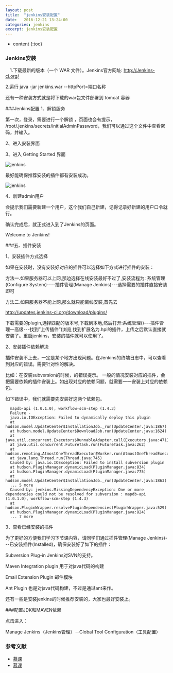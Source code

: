```yaml
---
layout: post
title:  "jenkins安装配置"
date:   2016-12-21 13:24:00
categories: jenkins
excerpt: jenkins安装配置
---
```


* content
{:toc}


### Jenkins安装

　1.下载最新的版本（一个 WAR 文件）。Jenkins官方网址: http://Jenkins-ci.org/

  2.运行 java -jar jenkins.war  --httpPort=端口名称

  还有一种安装方式就是将下载的war包文件部署到 tomcat 容器

###Jenkins配置
1、解锁服务

第一次，登录，需要进行一个解锁 ，页面也会有提示，
/root/.jenkins/secrets/initialAdminPassword，我们可以通过这个文件中查看密码，并输入。

2、进入安装界面

3、进入 Getting Started 界面

![jenkins](http://r1.ykimg.com/0510000057A860386714C031F208D258)

最好能确保推荐安装的插件都有安装成功。

![jenkins](http://r3.ykimg.com/0510000057A860556714C032350A8C7E)

4、新建admin用户

会提示我们需要新建一个用户，这个我们自己新建，记得记录好新建的用户口令就行。

确认完成后，就正式进入到了Jenkins的页面。

Welcome to Jenkins!

###五、插件安装


1、安装插件方式选择

如果在安装时，没有安装好对应的插件可以选择如下方式进行插件的安装：

方法一.如果服务器可以上网,那边选择在线安装最好不过了,安装流程为:
系统管理(Configure System)----插件管理(Manage Jenkins)---选择需要的插件直接安装即可

方法二.如果服务器不能上网,那么就只能离线安装,首先去

http://updates.jenkins-ci.org/download/plugins/

下载需要的plugin,选择匹配的版本号,下载到本地,然后打开:系统管理()---插件管理—高级---找到”上传插件”(浏览,找到扩展名为.hpi的插件，上传之后默认直接就安装了。重启jenkins，安装的插件就可以使用了。

2、安装插件依赖解决

插件安装不上去，一定是某个地方出现问题。在Jenkins的终端日志中，可以查看到对应的错误。需要针对性的解决。

比如：在安装subversion的时候，的错误提示。
一般的情况安装对应的插件，会把需要依赖的插件安装上。如出现对应的依赖问题，就需要一一安装上对应的依赖包。

如下错误中，我们就需要先安装好这两个依赖包。

      mapdb-api (1.0.1.0), workflow-scm-step (1.4.3)
      Failure -
      java.io.IOException: Failed to dynamically deploy this plugin
      at hudson.model.UpdateCenter$InstallationJob._run(UpdateCenter.java:1867)
      at hudson.model.UpdateCenter$DownloadJob.run(UpdateCenter.java:1624)
      at java.util.concurrent.Executors$RunnableAdapter.call(Executors.java:471)
      at java.util.concurrent.FutureTask.run(FutureTask.java:262)
      at hudson.remoting.AtmostOneThreadExecutor$Worker.run(AtmostOneThreadExecutor.java:110)
      at java.lang.Thread.run(Thread.java:745)
      Caused by: java.io.IOException: Failed to install subversion plugin
      at hudson.PluginManager.dynamicLoad(PluginManager.java:834)
      at hudson.PluginManager.dynamicLoad(PluginManager.java:775)
      at hudson.model.UpdateCenter$InstallationJob._run(UpdateCenter.java:1863)
      ... 5 more
      Caused by: jenkins.MissingDependencyException: One or more dependencies could not be resolved for subversion : mapdb-api (1.0.1.0), workflow-scm-step (1.4.3)
      at hudson.PluginWrapper.resolvePluginDependencies(PluginWrapper.java:529)
      at hudson.PluginManager.dynamicLoad(PluginManager.java:824)
      ... 7 more

3、查看已经安装的插件

为了更好的方便我们学习下节课内容，请同学们通过插件管理(Manage Jenkins)---已安装插件(Installed)，确保安装好了如下的插件：

Subversion Plug-in Jenkins对SVN的支持。

Maven Integration plugin 用于对java代码的构建

Email Extension Plugin 邮件模块

Ant Plugin 也是对java代码构建，不过是通过ant来作。

还有一些是安装jenkins的时候推荐安装的，大家也最好安装上。

###配置JDK和MAVEN依赖

点击进入：

Manage Jenkins（Jenkins管理）－Global Tool Configuration（工具配置）








### 参考文献
 * [慕课](http://www.imooc.com/article/12097)
 * [慕课](http://www.imooc.com/article/11895)




